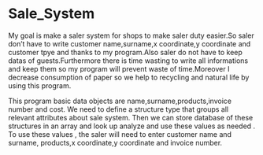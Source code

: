 # Sale_System

My goal is make a saler system for shops to make saler duty easier.So saler don’t have to
write customer name,surname,x coordinate,y coordinate and customer tpye and thanks to my
program.Also saler do not have to keep datas of guests.Furthermore there is time wasting to
write all informations and keep them so my program will prevent waste of time.Moreover I
decrease consumption of paper so we help to recycling and natural life by using this program.


This program basic data objects are name,surname,products,invoice number and cost. We need to
define a structure type that groups all relevant attributes about sale system. Then we can store
database of these structures in an array and look up analyze and use these values as needed . To
use these values , the saler will need to enter customer name and surname, products,x coordinate,y
coordinate and invoice number.
